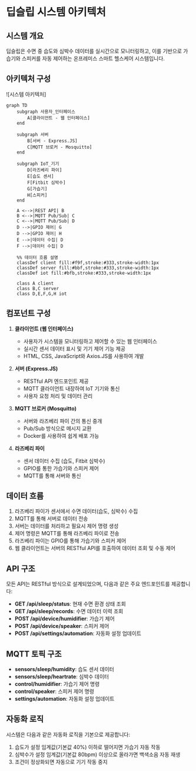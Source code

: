 # 딥슬립 시스템 아키텍처

## 시스템 개요

딥슬립은 수면 중 습도와 심박수 데이터를 실시간으로 모니터링하고, 이를 기반으로 가습기와 스피커를 자동 제어하는 온프레미스 스마트 헬스케어 시스템입니다.

## 아키텍처 구성

![시스템 아키텍처]

```mermaid
graph TD
    subgraph 사용자_인터페이스
        A[클라이언트 - 웹 인터페이스]
    end

    subgraph 서버
        B[서버 - Express.JS]
        C[MQTT 브로커 - Mosquitto]
    end

    subgraph IoT_기기
        D[라즈베리 파이]
        E[습도 센서]
        F[Fitbit 심박수]
        G[가습기]
        H[스피커]
    end

    A <-->|REST API| B
    B <-->|MQTT Pub/Sub| C
    C <-->|MQTT Pub/Sub| D
    D -->|GPIO 제어| G
    D -->|GPIO 제어| H
    E -->|데이터 수집| D
    F -->|데이터 수집| D

    %% 데이터 흐름 설명
    classDef client fill:#f9f,stroke:#333,stroke-width:1px
    classDef server fill:#bbf,stroke:#333,stroke-width:1px
    classDef iot fill:#bfb,stroke:#333,stroke-width:1px

    class A client
    class B,C server
    class D,E,F,G,H iot
```

## 컴포넌트 구성

1. **클라이언트 (웹 인터페이스)**

   - 사용자가 시스템을 모니터링하고 제어할 수 있는 웹 인터페이스
   - 실시간 센서 데이터 표시 및 기기 제어 기능 제공
   - HTML, CSS, JavaScript와 Axios.JS를 사용하여 개발

2. **서버 (Express.JS)**

   - RESTful API 엔드포인트 제공
   - MQTT 클라이언트 내장하여 IoT 기기와 통신
   - 사용자 요청 처리 및 데이터 관리

3. **MQTT 브로커 (Mosquitto)**

   - 서버와 라즈베리 파이 간의 통신 중개
   - Pub/Sub 방식으로 메시지 교환
   - Docker를 사용하여 쉽게 배포 가능

4. **라즈베리 파이**
   - 센서 데이터 수집 (습도, Fitbit 심박수)
   - GPIO를 통한 가습기와 스피커 제어
   - MQTT를 통해 서버와 통신

## 데이터 흐름

1. 라즈베리 파이가 센서에서 수면 데이터(습도, 심박수) 수집
2. MQTT를 통해 서버로 데이터 전송
3. 서버는 데이터를 처리하고 필요시 제어 명령 생성
4. 제어 명령은 MQTT를 통해 라즈베리 파이로 전송
5. 라즈베리 파이는 GPIO를 통해 가습기와 스피커 제어
6. 웹 클라이언트는 서버의 RESTful API를 호출하여 데이터 조회 및 수동 제어

## API 구조

모든 API는 RESTful 방식으로 설계되었으며, 다음과 같은 주요 엔드포인트를 제공합니다:

- **GET /api/sleep/status**: 현재 수면 환경 상태 조회
- **GET /api/sleep/records**: 수면 데이터 이력 조회
- **POST /api/device/humidifier**: 가습기 제어
- **POST /api/device/speaker**: 스피커 제어
- **POST /api/settings/automation**: 자동화 설정 업데이트

## MQTT 토픽 구조

- **sensors/sleep/humidity**: 습도 센서 데이터
- **sensors/sleep/heartrate**: 심박수 데이터
- **control/humidifier**: 가습기 제어 명령
- **control/speaker**: 스피커 제어 명령
- **settings/automation**: 자동화 설정 업데이트

## 자동화 로직

시스템은 다음과 같은 자동화 로직을 기본으로 제공합니다:

1. 습도가 설정 임계값(기본값 40%) 이하로 떨어지면 가습기 자동 작동
2. 심박수가 설정 임계값(기본값 80bpm) 이상으로 올라가면 백색소음 자동 재생
3. 조건이 정상화되면 자동으로 기기 작동 중지
